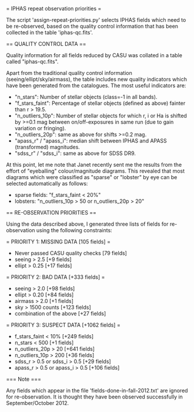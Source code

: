 = IPHAS repeat observation priorities =

The script 'assign-repeat-priorities.py' selects IPHAS fields which need to be re-observed, based on the quality control information that has been collected in the table 'iphas-qc.fits'.


== QUALITY CONTROL DATA ==

Quality information for all fields reduced by CASU was collated in a table called "iphas-qc.fits".

Apart from the traditional quality control information (seeing/ellipt/sky/airmass), the table includes new quality indicators which have been generated from the catalogues.
The most useful indicators are:
- "n_stars": Number of stellar objects (class=-1 in all bands).
- "f_stars_faint": Percentage of stellar objects (defined as above) fainter than r > 19.5.
- "n_outliers_10p": Number of stellar objects for which r, i or Ha is shifted by >=0.1 mag between on/off-exposures in same run (due to gain variation or fringing).
- "n_outliers_20p": same as above for shifts >=0.2 mag.
- "apass_r" / "apass_i": median shift between IPHAS and APASS (transformed) magnitudes.
- "sdss_r" / "sdss_i": same as above for SDSS DR9.

At this point, let me note that Janet recently sent me the results from the effort of "eyeballing" colour/magnitude diagrams. This revealed that most diagrams which were classified as "sparse" or "lobster" by eye can be selected automatically as follows:
- sparse fields: "f_stars_faint < 20%"
- lobsters: "n_outliers_10p > 50 or n_outliers_20p > 20"


== RE-OBSERVATION PRIORITIES ==

Using the data described above, I generated three lists of fields for re-observation using the following constraints:

= PRIORITY 1: MISSING DATA [105 fields] =
* Never passed CASU quality checks  [79 fields]
* seeing > 2.5  [+9 fields]
* ellipt > 0.25  [+17 fields]

= PRIORITY 2: BAD DATA [+333 fields] =
* seeing > 2.0  [+98 fields]
* ellipt > 0.20  [+84 fields]
* airmass > 2.0  [+1 fields]
* sky > 1500 counts  [+123 fields]
* combination of the above  [+27 fields]

= PRIORITY 3: SUSPECT DATA [+1062 fields] =
* f_stars_faint < 10%  [+249 fields]
* n_stars < 500  [+1 fields]
* n_outliers_20p > 20  [+641 fields]
* n_outliers_10p > 200  [+36 fields]
* sdss_r > 0.5 or sdss_i > 0.5  [+29 fields]
* apass_r > 0.5 or apass_i > 0.5  [+106 fields]



=== Note ===

Any fields which appear in the file 'fields-done-in-fall-2012.txt' are ignored for re-observation. It is thought they have been observed successfully in September/October 2012.
